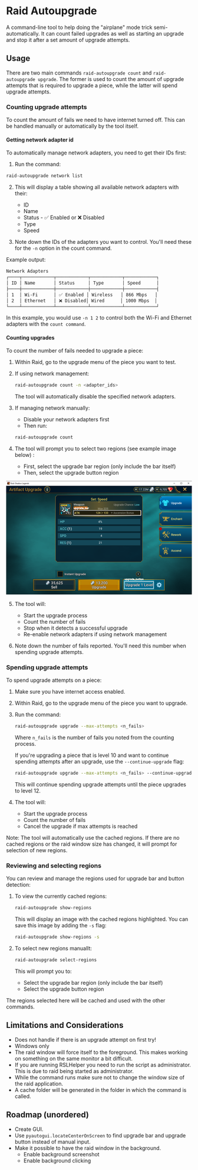 # Raid Autoupgrade

A command-line tool to help doing the "airplane" mode trick semi-automatically.
It can count failed upgrades as well as starting an upgrade and stop it after a
set amount of upgrade attempts.

## Usage

There are two main commands `raid-autoupgrade count` and `raid-autoupgrade
upgrade`. The former is used to count the amount of upgrade attempts that is
required to upgrade a piece, while the latter will spend upgrade attempts.


### Counting upgrade attempts

To count the amount of fails we need to have internet turned off. This can be handled manually or automatically by the tool itself.

#### Getting network adapter id

To automatically manage network adapters, you need to get their IDs first:

1. Run the command:
```bash
raid-autoupgrade network list
```

2. This will display a table showing all available network adapters with their:
   - ID
   - Name
   - Status - ✅ Enabled or ❌ Disabled
   - Type
   - Speed

3. Note down the IDs of the adapters you want to control. You'll need these for the `-n` option in the count command.

Example output:
```
Network Adapters
┌────┬────────────┬────────────┬────────────┬────────────┐
│ ID │ Name       │ Status     │ Type       │ Speed      │
├────┼────────────┼────────────┼────────────┼────────────┤
│ 1  │ Wi-Fi      │ ✅ Enabled │ Wireless   │ 866 Mbps   │
│ 2  │ Ethernet   │ ❌ Disabled│ Wired      │ 1000 Mbps  │
└────┴────────────┴────────────┴────────────┴────────────┘
```

In this example, you would use `-n 1 2` to control both the Wi-Fi and Ethernet adapters with the `count command`.

#### Counting upgrades

To count the number of fails needed to upgrade a piece:

1. Within Raid, go to the upgrade menu of the piece you want to test.

2. If using network management:
   ```bash
   raid-autoupgrade count -n <adapter_ids>
   ```
   The tool will automatically disable the specified network adapters.

3. If managing network manually:
   - Disable your network adapters first
   - Then run:
   ```bash
   raid-autoupgrade count
   ```

4. The tool will prompt you to select two regions (see example image below) :
   - First, select the upgrade bar region (only include the bar itself)
   - Then, select the upgrade button region

![alt text](docs/images/image_with_regions.png)

5. The tool will:
   - Start the upgrade process
   - Count the number of fails
   - Stop when it detects a successful upgrade
   - Re-enable network adapters if using network management

6. Note down the number of fails reported. You'll need this number when spending upgrade attempts.


### Spending upgrade attempts

To spend upgrade attempts on a piece:

1. Make sure you have internet access enabled.

2. Within Raid, go to the upgrade menu of the piece you want to upgrade.

3. Run the command:
   ```bash
   raid-autoupgrade upgrade --max-attempts <n_fails>
   ```
   Where `n_fails` is the number of fails you noted from the counting process.

   If you're upgrading a piece that is level 10 and want to continue spending attempts after an upgrade, use the `--continue-upgrade` flag:
   ```bash
   raid-autoupgrade upgrade --max-attempts <n_fails> --continue-upgrade
   ```
   This will continue spending upgrade attempts until the piece upgrades to level 12.

4. The tool will:
   - Start the upgrade process
   - Count the number of fails
   - Cancel the upgrade if max attempts is reached

Note: The tool will automatically use the cached regions. If there are no cached regions or the raid window size has changed, it will prompt for selection of new regions.

### Reviewing and selecting regions

You can review and manage the regions used for upgrade bar and button detection:

1. To view the currently cached regions:
   ```bash
   raid-autoupgrade show-regions
   ```
   This will display an image with the cached regions highlighted. You can save this image by adding the `-s` flag:
   ```bash
   raid-autoupgrade show-regions -s
   ```

2. To select new regions manuallt:
   ```bash
   raid-autoupgrade select-regions
   ```
   This will prompt you to:
   - Select the upgrade bar region (only include the bar itself)
   - Select the upgrade button region

The regions selected here will be cached and used with the other commands.



## Limitations and Considerations
* Does not handle if there is an upgrade attempt on first try!
* Windows only
* The raid window will force itself to the foreground. This makes working on something on the same monitor a bit difficult.
* If you are running RSLHelper you need to run the script as administrator. This is due to raid being started as administrator.
* While the command runs make sure not to change the window size of the raid application.
* A cache folder will be generated in the folder in which the command is called.


## Roadmap (unordered)
* Create GUI.
* Use `pyautogui.locateCenterOnScreen` to find upgrade bar and upgrade button instead of manual input.
* Make it possible to have the raid window in the background.
    - Enable background screenshot
    - Enable background clicking
